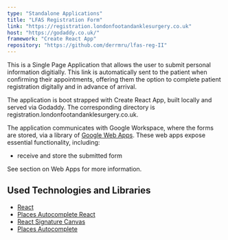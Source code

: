 ```yaml
---
type: "Standalone Applications"
title: "LFAS Registration Form"
link: "https://registration.londonfootandanklesurgery.co.uk"
host: "https://godaddy.co.uk/"
framework: "Create React App"
repository: "https://github.com/derrmru/lfas-reg-II"
---
```


This is a Single Page Application that allows the user to submit personal information digitially. This link is automatically sent to the patient when confirming their appointments, offering them the option to complete patient registration digitally and in advance of arrival.

The application is boot strapped with Create React App, built locally and served via Godaddy. The corresponding directory is registration.londonfootandanklesurgery.co.uk.

The application communicates with Google Workspace, where the forms are stored, via a library of [Google Web Apps](https://developers.google.com/apps-script/guides/web). These web apps expose essential functionality, including:

- receive and store the submitted form

See section on Web Apps for more information.

## Used Technologies and Libraries

- [React](https://reactjs.org/)
- [Places Autocomplete React](https://www.npmjs.com/package/places-autocomplete-react)
- [React Signature Canvas](https://www.npmjs.com/package/react-signature-canvas)
- [Places Autocomplete](https://developers.google.com/maps/documentation/javascript/places-autocomplete)
